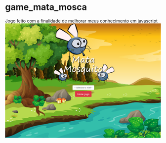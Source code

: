 # game_mata_mosca
Jogo feito com a finalidade de melhorar meus conhecimento em javascript
![](https://github.com/WandreiMartins/game_mata_mosca/blob/main/imagens/github_index.PNG)

